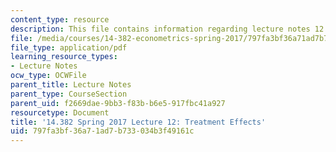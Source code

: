 ```yaml
---
content_type: resource
description: This file contains information regarding lecture notes 12.
file: /media/courses/14-382-econometrics-spring-2017/797fa3bf36a71ad7b733034b3f49161c_MIT14_382S17_lec12.pdf
file_type: application/pdf
learning_resource_types:
- Lecture Notes
ocw_type: OCWFile
parent_title: Lecture Notes
parent_type: CourseSection
parent_uid: f2669dae-9bb3-f83b-b6e5-917fbc41a927
resourcetype: Document
title: '14.382 Spring 2017 Lecture 12: Treatment Effects'
uid: 797fa3bf-36a7-1ad7-b733-034b3f49161c
---
```

